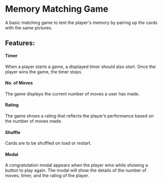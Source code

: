 # Memory Matching Game
A basic matching game to test the player's memory by pairing up the cards with the same pictures.

## Features:

#### Timer
When a player starts a game, a displayed timer should also start. Once the player wins the game, the timer stops.

#### No. of Moves
The game displays the current number of moves a user has made.

#### Rating
The game shows a rating that reflects the player’s performance based on the number of moves made.

#### Shuffle
Cards are to be shuffled on load or restart.

#### Modal
A congratulation modal appears when the player wins while showing a button to play again. The modal will show the details of the number of moves, timer, and the rating of the player.
